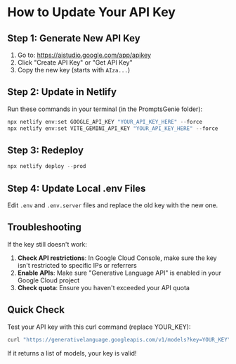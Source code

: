 # How to Update Your API Key

## Step 1: Generate New API Key

1. Go to: https://aistudio.google.com/app/apikey
2. Click "Create API Key" or "Get API Key"
3. Copy the new key (starts with `AIza...`)

## Step 2: Update in Netlify

Run these commands in your terminal (in the PromptsGenie folder):

```powershell
npx netlify env:set GOOGLE_API_KEY "YOUR_API_KEY_HERE" --force
npx netlify env:set VITE_GEMINI_API_KEY "YOUR_API_KEY_HERE" --force
```

## Step 3: Redeploy

```powershell
npx netlify deploy --prod
```

## Step 4: Update Local .env Files

Edit `.env` and `.env.server` files and replace the old key with the new one.

## Troubleshooting

If the key still doesn't work:

1. **Check API restrictions**: In Google Cloud Console, make sure the key isn't restricted to specific IPs or referrers
2. **Enable APIs**: Make sure "Generative Language API" is enabled in your Google Cloud project
3. **Check quota**: Ensure you haven't exceeded your API quota

## Quick Check

Test your API key with this curl command (replace YOUR_KEY):

```bash
curl "https://generativelanguage.googleapis.com/v1/models?key=YOUR_KEY"
```

If it returns a list of models, your key is valid!
